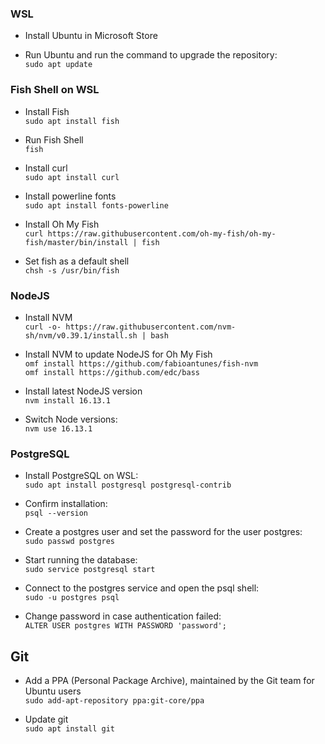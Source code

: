 ### WSL
- Install Ubuntu in Microsoft Store

- Run Ubuntu and run the command to upgrade the repository:<br />
`sudo apt update`

### Fish Shell on WSL

- Install Fish<br />
`sudo apt install fish`

- Run Fish Shell<br />
`fish`

- Install curl<br />
`sudo apt install curl`

- Install powerline fonts<br />
`sudo apt install fonts-powerline`

- Install Oh My Fish<br />
`curl https://raw.githubusercontent.com/oh-my-fish/oh-my-fish/master/bin/install | fish`

- Set fish as a default shell<br />
`chsh -s /usr/bin/fish`


### NodeJS<br />
- Install NVM</br>
`curl -o- https://raw.githubusercontent.com/nvm-sh/nvm/v0.39.1/install.sh | bash`

- Install NVM to update NodeJS for Oh My Fish<br />
`omf install https://github.com/fabioantunes/fish-nvm`<br />
`omf install https://github.com/edc/bass`

- Install latest NodeJS version<br />
`nvm install 16.13.1`

- Switch Node versions:<br />
`nvm use 16.13.1`

### PostgreSQL<br />
- Install PostgreSQL on WSL:<br />
`sudo apt install postgresql postgresql-contrib`

- Confirm installation:<br />
`psql --version`

- Create a postgres user and set the password for the user postgres:<br />
`sudo passwd postgres`

- Start running the database:<br />
`sudo service postgresql start`

- Connect to the postgres service and open the psql shell: <br />
`sudo -u postgres psql`

- Change password in case authentication failed:<br />
`ALTER USER postgres WITH PASSWORD 'password';`

## Git

- Add a PPA (Personal Package Archive), maintained by the Git team for Ubuntu users<br/>
`sudo add-apt-repository ppa:git-core/ppa`

- Update git<br/>
`sudo apt install git`
